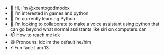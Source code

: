 - 👋 Hi, I’m @xxentogodmodxx
- 👀 I’m interested in games and python
- 🌱 I’m currently learning Python
- 💞️ I’m looking to collaborate to make a voice assistant using python that can go beyond what normal assistants like siri on computers can 
- 📫 How to reach me idk
- 😄 Pronouns: idc im the default he/him
- ⚡ Fun fact: I am 13

<!---
xxentogodmodxx/xxentogodmodxx is a ✨ special ✨ repository because its `README.md` (this file) appears on your GitHub profile.
You can click the Preview link to take a look at your changes.
--->
